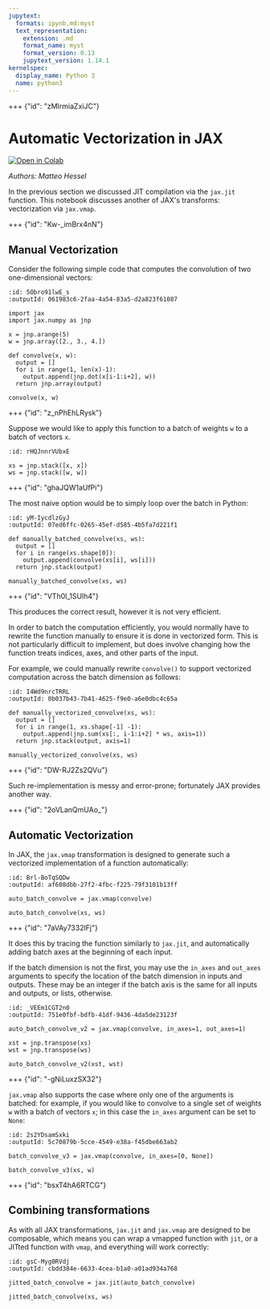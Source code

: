 ```yaml
---
jupytext:
  formats: ipynb,md:myst
  text_representation:
    extension: .md
    format_name: myst
    format_version: 0.13
    jupytext_version: 1.14.1
kernelspec:
  display_name: Python 3
  name: python3
---
```


+++ {"id": "zMIrmiaZxiJC"}

# Automatic Vectorization in JAX

[![Open in Colab](https://colab.research.google.com/assets/colab-badge.svg)](https://colab.research.google.com/github/google/jax/blob/main/docs/jax-101/03-vectorization.ipynb)

*Authors: Matteo Hessel*

In the previous section we discussed JIT compilation via the `jax.jit` function. This notebook discusses another of JAX's transforms: vectorization via `jax.vmap`.

+++ {"id": "Kw-_imBrx4nN"}

## Manual Vectorization

Consider the following simple code that computes the convolution of two one-dimensional vectors:

```{code-cell} ipython3
:id: 5Obro91lwE_s
:outputId: 061983c6-2faa-4a54-83a5-d2a823f61087

import jax
import jax.numpy as jnp

x = jnp.arange(5)
w = jnp.array([2., 3., 4.])

def convolve(x, w):
  output = []
  for i in range(1, len(x)-1):
    output.append(jnp.dot(x[i-1:i+2], w))
  return jnp.array(output)

convolve(x, w)
```

+++ {"id": "z_nPhEhLRysk"}

Suppose we would like to apply this function to a batch of weights `w` to a batch of vectors `x`.

```{code-cell} ipython3
:id: rHQJnnrVUbxE

xs = jnp.stack([x, x])
ws = jnp.stack([w, w])
```

+++ {"id": "ghaJQW1aUfPi"}

The most naive option would be to simply loop over the batch in Python:

```{code-cell} ipython3
:id: yM-IycdlzGyJ
:outputId: 07ed6ffc-0265-45ef-d585-4b5fa7d221f1

def manually_batched_convolve(xs, ws):
  output = []
  for i in range(xs.shape[0]):
    output.append(convolve(xs[i], ws[i]))
  return jnp.stack(output)

manually_batched_convolve(xs, ws)
```

+++ {"id": "VTh0l_1SUlh4"}

This produces the correct result, however it is not very efficient.

In order to batch the computation efficiently, you would normally have to rewrite the function manually to ensure it is done in vectorized form. This is not particularly difficult to implement, but does involve changing how the function treats indices, axes, and other parts of the input.

For example, we could manually rewrite `convolve()` to support vectorized computation across the batch dimension as follows:

```{code-cell} ipython3
:id: I4Wd9nrcTRRL
:outputId: 0b037b43-7b41-4625-f9e0-a6e0dbc4c65a

def manually_vectorized_convolve(xs, ws):
  output = []
  for i in range(1, xs.shape[-1] -1):
    output.append(jnp.sum(xs[:, i-1:i+2] * ws, axis=1))
  return jnp.stack(output, axis=1)

manually_vectorized_convolve(xs, ws)
```

+++ {"id": "DW-RJ2Zs2QVu"}

Such re-implementation is messy and error-prone; fortunately JAX provides another way.

+++ {"id": "2oVLanQmUAo_"}

## Automatic Vectorization

In JAX, the `jax.vmap` transformation is designed to generate such a vectorized implementation of a function automatically:

```{code-cell} ipython3
:id: Brl-BoTqSQDw
:outputId: af608dbb-27f2-4fbc-f225-79f3101b13ff

auto_batch_convolve = jax.vmap(convolve)

auto_batch_convolve(xs, ws)
```

+++ {"id": "7aVAy7332lFj"}

It does this by tracing the function similarly to `jax.jit`, and automatically adding batch axes at the beginning of each input.

If the batch dimension is not the first, you may use the `in_axes` and `out_axes` arguments to specify the location of the batch dimension in inputs and outputs. These may be an integer if the batch axis is the same for all inputs and outputs, or lists, otherwise.

```{code-cell} ipython3
:id: _VEEm1CGT2n0
:outputId: 751e0fbf-bdfb-41df-9436-4da5de23123f

auto_batch_convolve_v2 = jax.vmap(convolve, in_axes=1, out_axes=1)

xst = jnp.transpose(xs)
wst = jnp.transpose(ws)

auto_batch_convolve_v2(xst, wst)
```

+++ {"id": "-gNiLuxzSX32"}

`jax.vmap` also supports the case where only one of the arguments is batched: for example, if you would like to convolve to a single set of weights `w` with a batch of vectors `x`; in this case the `in_axes` argument can be set to `None`:

```{code-cell} ipython3
:id: 2s2YDsamSxki
:outputId: 5c70879b-5cce-4549-e38a-f45dbe663ab2

batch_convolve_v3 = jax.vmap(convolve, in_axes=[0, None])

batch_convolve_v3(xs, w)
```

+++ {"id": "bsxT4hA6RTCG"}

## Combining transformations

As with all JAX transformations, `jax.jit` and `jax.vmap` are designed to be composable, which means you can wrap a vmapped function with `jit`, or a JITted function with `vmap`, and everything will work correctly:

```{code-cell} ipython3
:id: gsC-Myg0RVdj
:outputId: cbdd384e-6633-4cea-b1a0-a01ad934a768

jitted_batch_convolve = jax.jit(auto_batch_convolve)

jitted_batch_convolve(xs, ws)
```
